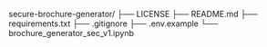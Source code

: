 secure-brochure-generator/
├── LICENSE
├── README.md
├── requirements.txt
├── .gitignore
├── .env.example
└── brochure\_generator\_sec\_v1.ipynb

